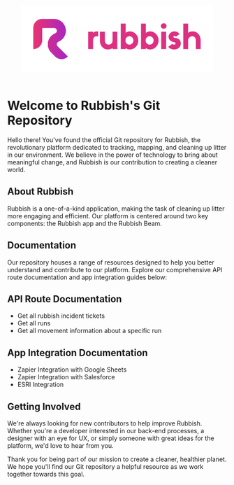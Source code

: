 <div style="text-align: center;">
    <img src="./Rubbish-APIs/screenshots/rubbish-logo.png" alt="Rubbish Logo" />
</div>
</br>

# Welcome to Rubbish's Git Repository

Hello there! You've found the official Git repository for Rubbish, the revolutionary platform dedicated to tracking, mapping, and cleaning up litter in our environment. We believe in the power of technology to bring about meaningful change, and Rubbish is our contribution to creating a cleaner world.

## About Rubbish
Rubbish is a one-of-a-kind application, making the task of cleaning up litter more engaging and efficient. Our platform is centered around two key components: the Rubbish app and the Rubbish Beam.

## Documentation
Our repository houses a range of resources designed to help you better understand and contribute to our platform. Explore our comprehensive API route documentation and app integration guides below:

## API Route Documentation
- Get all rubbish incident tickets
- Get all runs
- Get all movement information  about a specific run

## App Integration Documentation
- Zapier Integration with Google Sheets
- Zapier Integration with Salesforce
- ESRI Integration

## Getting Involved
We're always looking for new contributors to help improve Rubbish. Whether you're a developer interested in our back-end processes, a designer with an eye for UX, or simply someone with great ideas for the platform, we'd love to hear from you.

Thank you for being part of our mission to create a cleaner, healthier planet. We hope you'll find our Git repository a helpful resource as we work together towards this goal.
